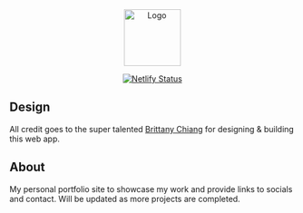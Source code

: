 <div align="center">
  <img alt="Logo" src="https://raw.githubusercontent.com/jdags/Portfolio-v2/main/src/images/Portfolio.png" width="100" />
</div>

<p align="center">
  <a href="https://app.netlify.com/sites/jdags/deploys" target="_blank">
    <img src="https://api.netlify.com/api/v1/badges/854897a4-17fe-419b-8ecb-ed723799073b/deploy-status" alt="Netlify Status" />
  </a>
</p>

## Design

All credit goes to the super talented <a href="https://github.com/bchiang7/v1" target="_blank">Brittany Chiang</a> for designing & building this web app.

## About

My personal portfolio site to showcase my work and provide links to socials and contact. Will be updated as more projects are completed.
